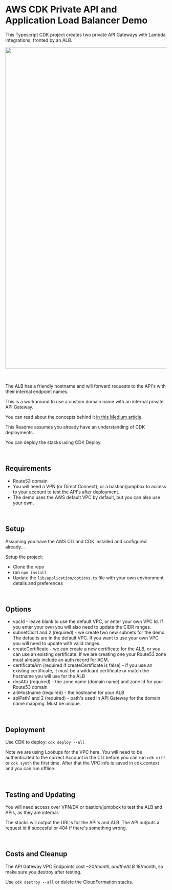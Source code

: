 # AWS CDK Private API and Application Load Balancer Demo

This Typescript CDK project creates two private API Gateways with Lambda integrations, fronted by an ALB.

<img src="lib/assets/alb-api.jpg" width="1000">

&nbsp;

The ALB has a friendly hostname and will forward requests to the API's with their internal endpoint names.

This is a workaround to use a custom domain name with an internal private API Gateway.

You can read about the concepts behind it [in this Medium article](https://markilott.medium.com/custom-dns-for-private-api-gateway-5940cb4889a8).

This Readme assumes you already have an understanding of CDK deployments.

You can deploy the stacks using CDK Deploy.

&nbsp;

## Requirements

- Route53 domain
- You will need a VPN (or Direct Connect), or a bastion/jumpbox to access to your account to test the API's after deployment.
- The demo uses the AWS default VPC by default, but you can also use your own.

&nbsp;

## Setup

Assuming you have the AWS CLI and CDK installed and configured already...

Setup the project:
- Clone the repo
- run `npm install`
- Update the `lib/application/options.ts` file with your own environment details and preferences

&nbsp;

## Options

- vpcId - leave blank to use the default VPC, or enter your own VPC Id. If you enter your own you will also need to update the CIDR ranges.
- subnetCidr1 and 2 (required) - we create two new subnets for the demo. The defaults are in the default VPC. If you want to use your own VPC you will need to update with valid ranges.
- createCertificate - we can create a new certificate for the ALB, or you can use an existing certificate. If we are creating one your Route53 zone must already include an auth record for ACM.
- certificateArn (required if createCertificate is false) - if you use an existing certificate, it must be a wildcard certificate or match the hostname you will use for the ALB
- dnsAttr (required) - the zone name (domain name) and zone id for your Route53 domain
- albHostname (required) - the hostname for your ALB
- apiPath1 and 2 (required) - path's used in API Gateway for the domain name mapping. Must be unique.

&nbsp;

## Deployment

Use CDK to deploy:
`cdk deploy --all`

Note we are using Lookups for the VPC here. You will need to be authenticated to the correct Account in the CLI before you can run `cdk diff` or `cdk synth` the first time. After that the VPC info is saved in cdk.context and you can run offline.

&nbsp;


## Testing and Updating

You will need access over VPN/DX or bastion/jumpbox to test the ALB and APIs, as they are internal.

The stacks will output the URL's for the API's and ALB. The API outputs a request id if succesful or 404 if there's something wrong.

&nbsp;

## Costs and Cleanup

The API Gateway VPC Endpoints cost ~$20/month, and the ALB ~$18/month, so make sure you destroy after testing.

Use `cdk destroy --all` or delete the CloudFormation stacks.
